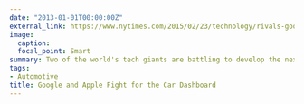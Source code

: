 ```yaml
---
date: "2013-01-01T00:00:00Z"
external_link: https://www.nytimes.com/2015/02/23/technology/rivals-google-and-apple-fight-for-the-dashboard.html
image:
  caption: 
  focal_point: Smart
summary: Two of the world's tech giants are battling to develop the next generation of cars’ dashboard systems, with dealerships around the country set to begin selling vehicles capable of running Android Auto, Apple CarPlay, or both.
tags:
- Automotive
title: Google and Apple Fight for the Car Dashboard
---
```

